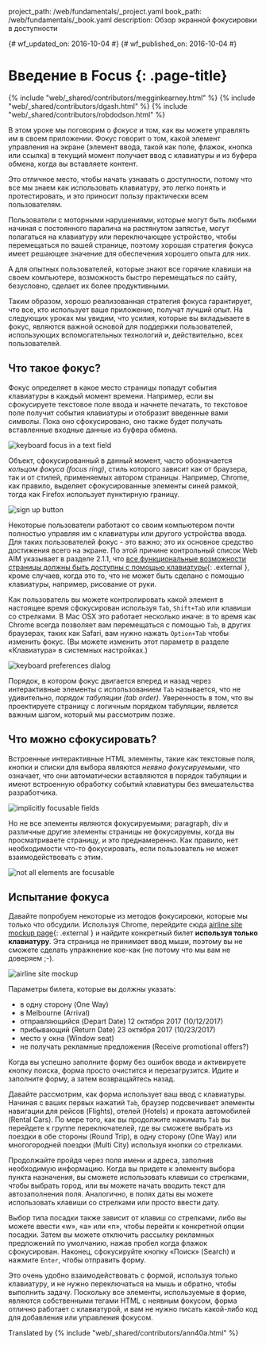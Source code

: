 project_path: /web/fundamentals/_project.yaml
book_path: /web/fundamentals/_book.yaml
description: Обзор экранной фокусировки в доступности

{# wf_updated_on: 2016-10-04 #}
{# wf_published_on: 2016-10-04 #}

# Введение в Focus {: .page-title}

{% include "web/_shared/contributors/megginkearney.html" %}
{% include "web/_shared/contributors/dgash.html" %}
{% include "web/_shared/contributors/robdodson.html" %}

В этом уроке мы поговорим о *фокусе* и том, как вы можете управлять им в своем
приложении. Фокус говорит о том, какой элемент управления на экране (элемент
ввода, такой как поле, флажок, кнопка или ссылка) в текущий момент получает ввод
с клавиатуры и из буфера обмена, когда вы вставляете контент.

Это отличное место, чтобы начать узнавать о доступности, потому что все мы знаем
как использовать клавиатуру, это легко понять и протестировать, и это приносит
пользу практически всем пользователям.

Пользователи с моторными нарушениями, которые могут быть любыми начиная с
постоянного паралича на растянутом запястье, могут полагаться на клавиатуру или
переключающее устройство, чтобы перемещаться по вашей странице, поэтому хорошая
стратегия фокуса имеет решающее значение для обеспечения хорошего опыта для них.

А для опытных пользователей, которые знают все горячие клавиши на своем
компьютере, возможность быстро перемещаться по сайту, безусловно, сделает их
более продуктивными.

Таким образом, хорошо реализованная стратегия фокуса гарантирует, что все, кто
использует ваше приложение, получат лучший опыт. На следующих уроках мы увидим,
что усилия, которые вы вкладываете в фокус, являются важной основой для
поддержки пользователей, использующих вспомогательных технологий и,
действительно, всех пользователей.

## Что такое фокус?

Фокус определяет в какое место страницы попадут события клавиатуры в каждый
момент времени. Например, если вы сфокусируете текстовое поле ввода и начнете
печатать, то текстовое поле получит события клавиатуры и отобразит введенные
вами символы. Пока оно сфокусировано, оно также будет получать вставленные
входные данные из буфера обмена.

![keyboard focus in a text field](imgs/keyboard-focus.png)

Объект, сфокусированный в данный момент, часто обозначается  *кольцом фокуса
(focus ring)*, стиль которого зависит как от браузера, так и от стилей,
применяемых автором страницы. Например, Chrome, как правило, выделяет
сфокусированные элементы синей рамкой, тогда как Firefox использует пунктирную
границу.

![sign up button](imgs/sign-up.png)

Некоторые пользователи работают со своим компьютером почти полностью управляя им
с клавиатуры или другого устройства ввода. Для таких пользователей фокус - это
важно; это их основное средство достижения всего на экране. По этой причине
контрольный список Web AIM указывает в разделе 2.1.1, что [все функциональные
возможности страницы должны быть доступны с помощью
клавиатуры](http://webaim.org/standards/wcag/checklist#sc2.1.1){: .external },
кроме случаев, когда это то, что не может быть сделано с помощью клавиатуры,
например, рисование от руки.

Как пользователь вы можете контролировать какой элемент в настоящее время
сфокусирован используя `Tab`,  `Shift+Tab` или клавиши со стрелками. В Mac OSX
это работает несколько иначе: в то время как Chrome всегда позволяет вам
перемещаться с помощью `Tab`, в других браузерах, таких как Safari, вам нужно
нажать `Option+Tab` чтобы изменить фокус. (Вы можете изменить этот параметр в
разделе «Клавиатура» в системных настройках.)

![keyboard preferences dialog](imgs/system-prefs2.png)

Порядок, в котором фокус двигается вперед и назад через интерактивные элементы с
использованием `Tab` называется, что не удивительно, *порядок табуляции (tab
order)*. Уверенность в том, что вы проектируете страницу с логичным порядком
табуляции, является важным шагом, который мы рассмотрим позже.

## Что можно сфокусировать?

Встроенные интерактивные HTML элементы, такие как текстовые поля, кнопки и
списки для выбора являются *неявно фокусируемыми*, что означает, что они
автоматически вставляются в порядок табуляции и имеют встроенную обработку
событий клавиатуры без вмешательства разработчика.

![implicitly focusable fields](imgs/implicitly-focused.png)

Но не все элементы являются фокусируемыми; paragraph, div и различные другие
элементы страницы не фокусируемы, когда вы просматриваете страницу, и это
преднамеренно. Как правило, нет необходимости что-то фокусировать, если
пользователь не может взаимодействовать с этим.

![not all elements are focusable](imgs/not-all-elements.png)

## Испытание фокуса

Давайте попробуем некоторые из методов фокусировки, которые мы только что
обсудили. Используя Chrome, перейдите сюда [airline site mockup
page](http://udacity.github.io/ud891/lesson2-focus/01-basic-form/){: .external }
и найдите конкретный билет **используя только клавиатуру**. Эта страница не
принимает ввод мыши, поэтому вы не сможете сделать упражнение кое-как (не потому
что мы вам не доверяем ;-).

![airline site mockup](imgs/airlinesite2.png)

Параметры билета, которые вы должны указать:

- в одну сторону (One Way)
- в Melbourne (Arrival)
- отправляющийся (Depart Date) 12 октября 2017 (10/12/2017)
- прибывающий (Return Date) 23 октября 2017 (10/23/2017)
- место у окна (Window seat)
- не получать рекламные предложения (Receive promotional offers?)

Когда вы успешно заполните форму без ошибок ввода и активируете кнопку поиска,
форма просто очистится и перезагрузится. Идите и заполните форму, а затем
возвращайтесь назад.

Давайте рассмотрим, как форма использует ваш ввод с клавиатуры. Начиная с ваших
первых нажатий `Tab`, браузер подсвечивает элементы навигации для рейсов
(Flights), отелей (Hotels) и проката автомобилей (Rental Cars). По мере того,
как вы продолжите нажимать `Tab` вы перейдете к группе переключателей, где вы
сможете выбрать из поездки в обе стороны (Round Trip), в одну сторону (One Way)
или многогородней поездки (Multi City) используя кнопки со стрелками.

Продолжайте пройдя через поля имени и адреса, заполнив необходимую информацию.
Когда вы придете к элементу выбора пункта назначения, вы сможете использовать
клавиши со стрелками, чтобы выбрать город, или вы можете начать вводить текст
для автозаполнения поля. Аналогично, в полях даты вы можете использовать клавиши
со стрелками или просто ввести дату.

Выбор типа посадки также зависит от клавиш со стрелками, либо вы можете ввести
«w», «a» или «n», чтобы перейти к конкретной опции посадки. Затем вы можете
отключить рассылку рекламных предложений по умолчанию, нажав пробел когда флажок
сфокусирован. Наконец, сфокусируйте кнопку «Поиск» (Search) и нажмите `Enter`,
чтобы отправить форму.

Это очень удобно взаимодействовать с формой, используя только клавиатуру, и не
нужно переключаться на мышь и обратно, чтобы выполнить задачу. Поскольку все
элементы, используемые в форме, являются собственными тегами HTML с неявным
фокусом, форма отлично работает с клавиатурой, и вам не нужно писать какой-либо
код для добавления или управления фокусом.


Translated by
{% include "web/_shared/contributors/ann40a.html" %}
